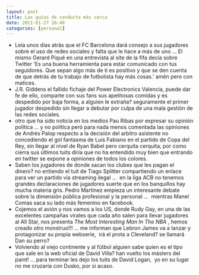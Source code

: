 ```yaml
---
layout: post
title: Las guías de conducta más cerca
date: 2011-01-27 16:49
categories: [personal]
---
```

- Leía unos días atrás que el FC Barcelona dará consejo a sus jugadores sobre el uso de redes sociales y falta que le hace a más de uno ... El mismo Gerard Piqué en una entrevista al site de la fifa decía sobre Twitter 'Es una buena herramienta para estar comunicado con tus seguidores. Que  sepan algo más de ti es positivo y que se den cuenta de que detrás de tu  trabajo de futbolista hay más cosas.' amén pero con matices.  
- J.R. Giddens el fallido fichaje del Power Electronics Valencia, puede dar fe de ello, comparte con sus fans sus apetitosas comidas y es despedido por baja forma, a alguien le extraña? seguramente el primer jugador despedido sin llegar a debutar por culpa de una mala gestión de las redes sociales.  
- otro que ha sido noticia en los medios Pau Ribas por expresar su opinión política ... y no política peró para nada menos comentada las opiniones de Andrés Palop respecto a la decisión del arbitro asistente no concediendo el gol fantasma de Luis Fabiano en el partido de Copa del Rey, sin llegar al nivel de Ryan Babel pero cerquita cerquita, por como cierra sus últimos tuits diría que no ha entendido muy bien que entrando en twitter se expone a opiniones de todos los colores.  
- Saben los jugadores de donde sacan los clubes que les pagan el dinero? no entiendo el tuit de Tiago Splitter compartiendo un enlace para ver un partido vía streaming ilegal ...  en la liga ACB no tenemos grandes declaraciones de jugadores suerte que en los banquillos hay mucha materia gris. Pedro Martínez empieza un interesante debate sobre la dimensión pública profesional y la personal ...  mientras Manel Comas saca su lado más femenino en facebook.  
- Cojemos el avión y nos vamos a los US, donde Rudy Gay, en una de las excelentes campañas virales que cada año salen para llevar jugadores al All Star, nos presenta *The Most Interesting Man In The NBA* , hemos creado otro monstruo!!! ... me informan que Lebron James va a lanzar y protagonizar su propia webserie,  irá el prota a Cleveland? se llamará Dan su perro?  
- Volviendo al viejo continente y al fútbol alguien sabe quien es el tipo que sale en la web oficial de David Villa? han vuelto los másters del paint! ... para terminar les dejo los tuits de David Logan,  yo en su lugar no me cruzaría con Dusko, por si acaso.  

